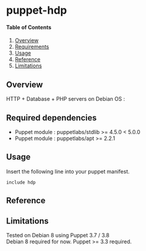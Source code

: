 # puppet-hdp

#### Table of Contents

1. [Overview](#overview)
2. [Requirements](#requirements)
3. [Usage](#usage)
4. [Reference](#reference)
5. [Limitations](#limitations)

## Overview

HTTP + Database + PHP servers on Debian OS :

## Required dependencies

* Puppet module : puppetlabs/stdlib >= 4.5.0 < 5.0.0
* Puppet module : puppetlabs/apt >= 2.2.1

## Usage

Insert the following line into your puppet manifest.
```
include hdp
```

## Reference

## Limitations

Tested on Debian 8 using Puppet 3.7 / 3.8  
Debian 8 required for now.
Puppet >= 3.3 required.